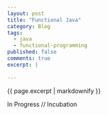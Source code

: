 ```yaml
---
layout: post
title: "Functional Java"
category: Blog
tags:
  - java
  - functional-programming
published: false
comments: true
excerpt: |
  
---
```


{{ page.excerpt | markdownify }}

<span class="label warning">In Progress // Incubation</span><br/>

